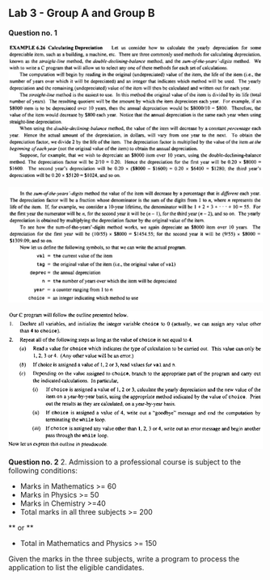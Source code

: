 ## Lab 3 - Group A and Group B

**Question no. 1**

![Question 1 - a](https://raw.githubusercontent.com/luzan/C-Classroom-2018/master/Lab/3/images/Question%202%20-%201.PNG)

![Question 1 - b](https://raw.githubusercontent.com/luzan/C-Classroom-2018/master/Lab/3/images/Question%202%20-%202.PNG)

![Question 1 - c](https://raw.githubusercontent.com/luzan/C-Classroom-2018/master/Lab/3/images/Question%202%20-%203.PNG)

**Question no. 2**
2.	Admission to a professional course is subject to the following conditions:

- Marks in Mathematics >= 60
- Marks in Physics >= 50
- Marks in Chemistry >=40
- Total marks in all three subjects >= 200

** or **

- Total in Mathematics and Physics >= 150

Given the marks in the three subjects, write a program to process the application to list the eligible candidates.
